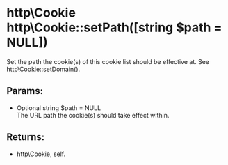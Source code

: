 # http\Cookie http\Cookie::setPath([string $path = NULL])

Set the path the cookie(s) of this cookie list should be effective at.
See http\Cookie::setDomain().

## Params:

* Optional string $path = NULL  
  The URL path the cookie(s) should take effect within.

## Returns:

* http\Cookie, self.
